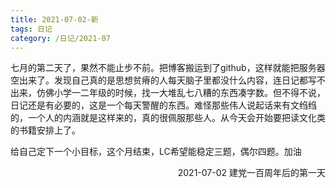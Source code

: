 ```yaml
---
title: 2021-07-02-新
tags: 日记
category: /日记/2021-07
---
```



七月的第二天了，果然不能止步不前。把博客搬运到了github，这样就能把服务器空出来了。发现自己真的是思想贫瘠的人每天脑子里都没什么内容，连日记都写不出来，仿佛小学一二年级的时候，找一大堆乱七八糟的东西凑字数。但不得不说，日记还是有必要的，这是一个每天警醒的东西。难怪那些伟人说起话来有文绉绉的，一个人的内涵就是这样来的，真的很佩服那些人。从今天会开始要把读文化类的书籍安排上了。

给自己定下一个小目标，这个月结束，LC希望能稳定三题，偶尔四题。加油
<p align="right">2021-07-02 建党一百周年后的第一天</p>

